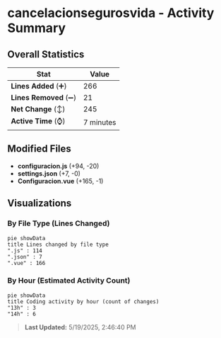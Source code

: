 # cancelacionsegurosvida - Activity Summary 

## Overall Statistics

| Stat                   | Value                                                             |
| ---------------------- | ----------------------------------------------------------------- |
| **Lines Added** (➕)   | 266                                          |
| **Lines Removed** (➖) | 21                                        |
| **Net Change** (↕)    | 245                |
| **Active Time** (⌚)   | 7 minutes |


## Modified Files
- **configuracion.js** (+94, -20)
- **settings.json** (+7, -0)
- **Configuracion.vue** (+165, -1)

## Visualizations

### By File Type (Lines Changed)

```mermaid
pie showData
title Lines changed by file type
".js" : 114
".json" : 7
".vue" : 166
```

### By Hour (Estimated Activity Count)

```mermaid
pie showData
title Coding activity by hour (count of changes)
"13h" : 3
"14h" : 6
```


> **Last Updated:** 5/19/2025, 2:46:40 PM